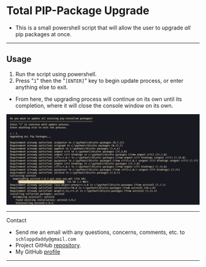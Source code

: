 # Total PIP-Package Upgrade

- This is a small powershell script that will allow the user to upgrade _all_ pip packages at once.

---

## Usage

1. Run the script using powershell.
2. Press "`1`" then the "`[ENTER]`" key to begin update process, or enter anything else to exit.

- From here, the upgrading process will continue on its own until its completion, where it will close the console window on its own.

![SCript in action](./img/README_screenshot.png)

---

Contact

- Send me an email with any questions, concerns, comments, etc. to `schloppdaddy@gmail.com`
- Project GitHub [repository](https://github.com/schlopp96/TotalPipUpgrade).
- My GitHub [profile](https://github.com/schlopp96/)

---
